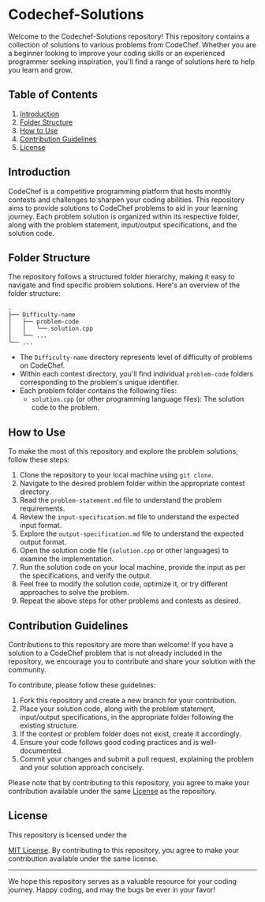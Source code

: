 # Codechef-Solutions

Welcome to the Codechef-Solutions repository! This repository contains a collection of solutions to various problems from CodeChef. Whether you are a beginner looking to improve your coding skills or an experienced programmer seeking inspiration, you'll find a range of solutions here to help you learn and grow.

## Table of Contents

1. [Introduction](#introduction)
2. [Folder Structure](#folder-structure)
3. [How to Use](#how-to-use)
4. [Contribution Guidelines](#contribution-guidelines)
5. [License](#license)

## Introduction

CodeChef is a competitive programming platform that hosts monthly contests and challenges to sharpen your coding abilities. This repository aims to provide solutions to CodeChef problems to aid in your learning journey. Each problem solution is organized within its respective folder, along with the problem statement, input/output specifications, and the solution code.

## Folder Structure

The repository follows a structured folder hierarchy, making it easy to navigate and find specific problem solutions. Here's an overview of the folder structure:

```
.
├── Difficulty-name
│   ├── problem-code
│   │   └── solution.cpp
│   └── ...
└── ...
```

- The `Difficulty-name` directory represents level of difficulty of problems on CodeChef.
- Within each contest directory, you'll find individual `problem-code` folders corresponding to the problem's unique identifier.
- Each problem folder contains the following files:
   - `solution.cpp` (or other programming language files): The solution code to the problem.

## How to Use

To make the most of this repository and explore the problem solutions, follow these steps:

1. Clone the repository to your local machine using `git clone`.
2. Navigate to the desired problem folder within the appropriate contest directory.
3. Read the `problem-statement.md` file to understand the problem requirements.
4. Review the `input-specification.md` file to understand the expected input format.
5. Explore the `output-specification.md` file to understand the expected output format.
6. Open the solution code file (`solution.cpp` or other languages) to examine the implementation.
7. Run the solution code on your local machine, provide the input as per the specifications, and verify the output.
8. Feel free to modify the solution code, optimize it, or try different approaches to solve the problem.
9. Repeat the above steps for other problems and contests as desired.

## Contribution Guidelines

Contributions to this repository are more than welcome! If you have a solution to a CodeChef problem that is not already included in the repository, we encourage you to contribute and share your solution with the community.

To contribute, please follow these guidelines:

1. Fork this repository and create a new branch for your contribution.
2. Place your solution code, along with the problem statement, input/output specifications, in the appropriate folder following the existing structure.
3. If the contest or problem folder does not exist, create it accordingly.
4. Ensure your code follows good coding practices and is well-documented.
5. Commit your changes and submit a pull request, explaining the problem and your solution approach concisely.

Please note that by contributing to this repository, you agree to make your contribution available under the same [License](#license) as the repository.

## License

This repository is licensed under the

 [MIT License](LICENSE). By contributing to this repository, you agree to make your contribution available under the same license.

---

We hope this repository serves as a valuable resource for your coding journey. Happy coding, and may the bugs be ever in your favor!
